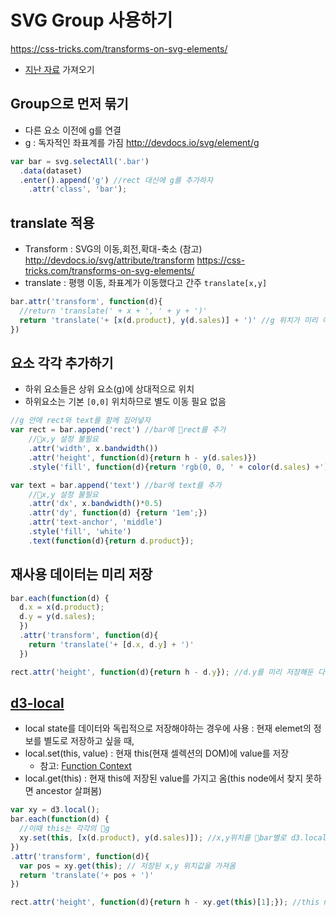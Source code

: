 SVG Group 사용하기
===
https://css-tricks.com/transforms-on-svg-elements/


* [지난 자료](../05/lecture/bar-svg.1.html) 가져오기


Group으로 먼저 묶기
---

- 다른 요소 이전에 g를 연결
- g : 독자적인 좌표계를 가짐 http://devdocs.io/svg/element/g

```javascript
var bar = svg.selectAll('.bar')
  .data(dataset)
  .enter().append('g') //rect 대신에 g를 추가하자
    .attr('class', 'bar');
```


translate 적용
---
- Transform : SVG의 이동,회전,확대-축소 (참고) http://devdocs.io/svg/attribute/transform https://css-tricks.com/transforms-on-svg-elements/
- translate : 평행 이동, 좌표계가 이동했다고 간주 `translate[x,y]`

```javascript
bar.attr('transform', function(d){
  //return 'translate(' + x + ', ' + y + ')'
  return 'translate('+ [x(d.product), y(d.sales)] + ')' //g 위치가 미리 이동
})
```



요소 각각 추가하기
---
- 하위 요소들은 상위 요소(g)에 상대적으로 위치
- 하위요소는 기본 `[0,0]` 위치하므로 별도 이동 필요 없음


```javascript
//g 안에 rect와 text를 함께 집어넣자
var rect = bar.append('rect') //bar에 rect를 추가
    //x,y 설정 불필요
    .attr('width', x.bandwidth())
    .attr('height', function(d){return h - y(d.sales)})
    .style('fill', function(d){return 'rgb(0, 0, ' + color(d.sales) +')'});

var text = bar.append('text') //bar에 text를 추가 
    //x,y 설정 불필요
    .attr('dx', x.bandwidth()*0.5)
    .attr('dy', function(d) {return '1em';})
    .attr('text-anchor', 'middle')
    .style('fill', 'white')
    .text(function(d){return d.product});

```


재사용 데이터는 미리 저장
---

```javascript
bar.each(function(d) {
  d.x = x(d.product);
  d.y = y(d.sales);
  })
  .attr('transform', function(d){
    return 'translate('+ [d.x, d.y] + ')'
  })

rect.attr('height', function(d){return h - d.y}); //d.y를 미리 저장해둔 다음 재사용용
```


[d3-local](https://github.com/d3/d3-selection#local-variables)
---

 - local state를 데이터와 독립적으로 저장해야하는 경우에 사용 : 현재 elemet의 정보를 별도로 저장하고 싶을 때,
 - local.set(this, value) : 현재 this(현재 셀렉션의 DOM)에 value를 저장
    * 참고: [Function Context](../03/01_javascript.md)
 - local.get(this) : 현재 this에 저장된 value를 가지고 옴(this node에서 찾지 못하면 ancestor 살펴봄)
 
 ```javascript
 var xy = d3.local();
 bar.each(function(d) {
   //이때 this는 각각의 g
   xy.set(this, [x(d.product), y(d.sales)]); //x,y위치를 bar별로 d3.local에 저장
 })
 .attr('transform', function(d){
   var pos = xy.get(this); // 저장된 x,y 위치값을 가져옴
   return 'translate('+ pos + ')' 
 })

 rect.attr('height', function(d){return h - xy.get(this)[1];}); //this node에서 찾지 못하면 ancestor 살펴봄. 따라서 bar에 저장된 local 값을 찾아옴
 ```
